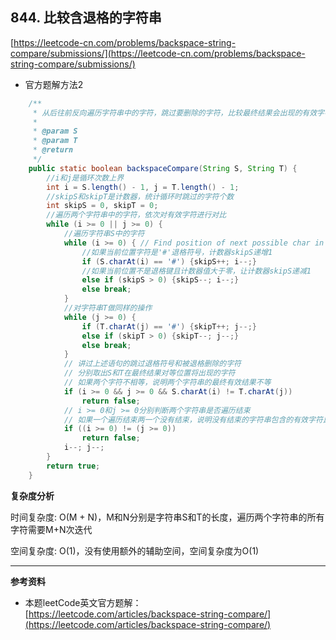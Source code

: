 **844. 比较含退格的字符串**  
---
[https://leetcode-cn.com/problems/backspace-string-compare/submissions/](https://leetcode-cn.com/problems/backspace-string-compare/submissions/)  

* 官方题解方法2  

```java  
    /**
     * 从后往前反向遍历字符串中的字符，跳过要删除的字符，比较最终结果会出现的有效字符
     *
     * @param S
     * @param T
     * @return
     */
    public static boolean backspaceCompare(String S, String T) {
        //i和j是循环次数上界
        int i = S.length() - 1, j = T.length() - 1;
        //skipS和skipT是计数器，统计循环时跳过的字符个数
        int skipS = 0, skipT = 0;
        //遍历两个字符串中的字符，依次对有效字符进行对比
        while (i >= 0 || j >= 0) {
            //遍历字符串S中的字符
            while (i >= 0) { // Find position of next possible char in build(S)
                //如果当前位置字符是'#'退格符号，计数器skipS递增1
                if (S.charAt(i) == '#') {skipS++; i--;}
                //如果当前位置不是退格键且计数器值大于零，让计数器skipS递减1
                else if (skipS > 0) {skipS--; i--;}
                else break;
            }
            //对字符串T做同样的操作
            while (j >= 0) {
                if (T.charAt(j) == '#') {skipT++; j--;}
                else if (skipT > 0) {skipT--; j--;}
                else break;
            }
            // 讲过上述语句的跳过退格符号和被退格删除的字符
            // 分别取出S和T在最终结果对等位置将出现的字符
            // 如果两个字符不相等，说明两个字符串的最终有效结果不等
            if (i >= 0 && j >= 0 && S.charAt(i) != T.charAt(j))
                return false;
            // i >= 0和j >= 0分别判断两个字符串是否遍历结束
            // 如果一个遍历结束两一个没有结束，说明没有结束的字符串包含的有效字符比另一个多
            if ((i >= 0) != (j >= 0))
                return false;
            i--; j--;
        }
        return true;
    }

```  

**复杂度分析**  

时间复杂度: O(M + N)，M和N分别是字符串S和T的长度，遍历两个字符串的所有字符需要M+N次迭代  

空间复杂度: O(1)，没有使用额外的辅助空间，空间复杂度为O(1)  

---


**参考资料**  

* 本题leetCode英文官方题解：  
[https://leetcode.com/articles/backspace-string-compare/](https://leetcode.com/articles/backspace-string-compare/)  
